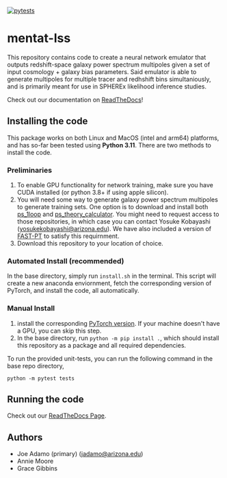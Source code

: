 [![pytests](https://github.com/jadamo/spherex_emu/actions/workflows/pytest.yaml/badge.svg)](https://github.com/jadamo/spherex_emu/actions/workflows/pytest.yaml)

# mentat-lss

This repository contains code to create a neural network emulator that outputs redshift-space galaxy power spectrum multipoles given a set of input cosmology + galaxy bias parameters. Said emulator is able to generate multipoles for multiple tracer and redhshift bins simultaniously, and is primarily meant for use in SPHEREx likelihood inference studies. 

Check out our documentation on [ReadTheDocs](https://spherex-emu.readthedocs.io/en/latest/index.html)!

## Installing the code

This package works on both Linux and MacOS (intel and arm64) platforms, and has so-far been tested using **Python 3.11**. There are two methods to install the code.

### Preliminaries

1. To enable GPU functionality for network training, make sure you have CUDA installed (or python 3.8+ if using apple silicon).
2. You will need some way to generate galaxy power spectrum multipoles to generate training sets. One option is to download and install both [ps_1loop](https://github.com/archaeo-pteryx/ps_1loop) and [ps_theory_calculator](https://github.com/archaeo-pteryx/ps_theory_calculator). You might need to request access to those repositories, in which case you can contact Yosuke Kobayashi (yosukekobayashi@arizona.edu). We have also included a version of [FAST-PT](https://github.com/jablazek/FAST-PT) to satisfy this requirnment.
3. Download this repository to your location of choice.

### Automated Install (recommended)

In the base directory, simply run `install.sh` in the terminal. This script will create a new anaconda enviornment, fetch the corresponding version of PyTorch, and install the code, all automatically.

### Manual Install 

1. install the corresponding [PyTorch version](https://pytorch.org/get-started/locally/). If your machine doesn't have a GPU, you can skip this step.
2. In the base directory, run `python -m pip install .`, which should install this repository as a package and all required dependencies.

To run the provided unit-tests, you can run the following command in the base repo directory,

`python -m pytest tests`

## Running the code

Check out our [ReadTheDocs Page](https://spherex-emu.readthedocs.io/en/latest/workflow.html).

## Authors

- Joe Adamo (primary) (jadamo@arizona.edu)
- Annie Moore
- Grace Gibbins
